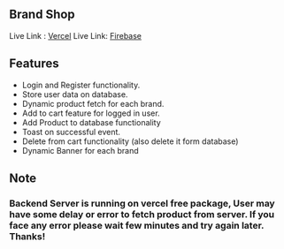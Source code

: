 ## Brand Shop

Live Link : [Vercel](https://brand-shop-front-end.vercel.app/)
Live Link: [Firebase](https://brand-shop-c38f6.web.app/)

## Features
- Login and Register functionality.
- Store user data on database.
- Dynamic product fetch for each brand.
- Add to cart feature for logged in user.
- Add Product to database functionality 
- Toast on successful event.
- Delete from cart functionality (also delete it form database)
- Dynamic Banner for each brand

## Note
### Backend Server is running on vercel free package, User may have some delay or error to fetch product from server. If you face any error please wait few minutes and try again later. Thanks!